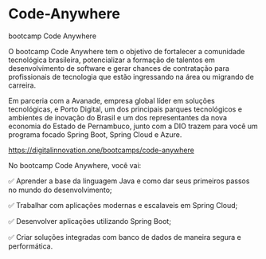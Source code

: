 # Code-Anywhere
bootcamp Code Anywhere


O bootcamp Code Anywhere tem o objetivo de fortalecer a comunidade tecnológica brasileira, potencializar a formação de talentos em desenvolvimento de software e gerar chances de contratação para profissionais de tecnologia que estão ingressando na área ou migrando de carreira.

Em parceria com a Avanade, empresa global líder em soluções tecnológicas, e Porto Digital, um dos principais parques tecnológicos e ambientes de inovação do Brasil e um dos representantes da nova economia do Estado de Pernambuco, junto com a DIO trazem para você um programa focado Spring Boot, Spring Cloud e Azure.

 https://digitalinnovation.one/bootcamps/code-anywhere

No bootcamp Code Anywhere, você vai:

✅ Aprender a base da linguagem Java e como dar seus primeiros passos no mundo do desenvolvimento;

✅ Trabalhar com aplicações modernas e escalaveis em Spring Cloud;

✅ Desenvolver aplicações utilizando Spring Boot;

✅ Criar soluções integradas com banco de dados de maneira segura e performática.
